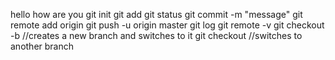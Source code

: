 hello
how are you
git init
git add
git status
git commit -m "message"
git remote add origin <url>
git push -u origin master
git log
git remote -v
git checkout -b <newBranchName>//creates a new branch and switches to it
git checkout <branchName>//switches to another branch

